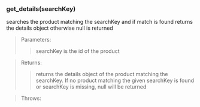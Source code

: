 ### **get_details(searchKey)**

searches the product matching the searchKey and if match is found returns the details object otherwise null is returned

> Parameters:
>
> > searchKey is the id of the product

> Returns:
>
> > returns the details object of the product matching the searchKey. If no product matching the given searchKey is found or searchKey is missing, null will be returned

> Throws:
>
> >
